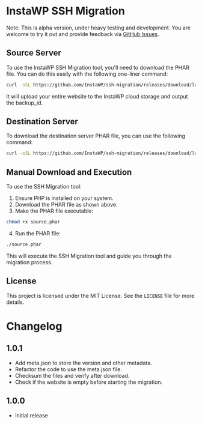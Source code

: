 # InstaWP SSH Migration

Note: This is alpha version, under heavy testing and development. You are welcome to try it out and provide feedback via [GitHub Issues](https://github.com/InstaWP/ssh-migration/issues).

## Source Server

To use the InstaWP SSH Migration tool, you'll need to download the PHAR file. You can do this easily with the following one-liner command:

```bash
curl -sSL https://github.com/InstaWP/ssh-migration/releases/download/latest/source.phar -o source.phar 
```

It will upload your entire website to the InstaWP cloud storage and output the backup_id.

## Destination Server

To download the destination server PHAR file, you can use the following command:

```bash
curl -sSL https://github.com/InstaWP/ssh-migration/releases/download/latest/dest.phar -o dest.phar
```

## Manual Download and Execution

To use the SSH Migration tool:

1. Ensure PHP is installed on your system.
2. Download the PHAR file as shown above.
3. Make the PHAR file executable:

```bash
chmod +x source.phar
```

4. Run the PHAR file:

```bash
./source.phar
```

This will execute the SSH Migration tool and guide you through the migration process.

## License

This project is licensed under the MIT License. See the `LICENSE` file for more details.

# Changelog

## 1.0.1

- Add meta.json to store the version and other metadata.
- Refactor the code to use the meta.json file.
- Checksum the files and verify after download.
- Check if the website is empty before starting the migration.

## 1.0.0

- Initial release
